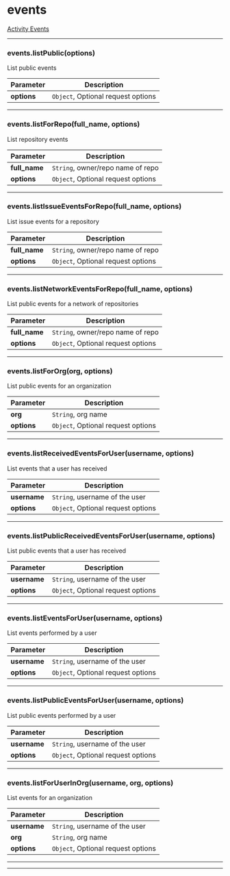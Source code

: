 # events

[Activity Events](https://developer.github.com/v3/activity/events/)



* * *

### events.listPublic(options) 

List public events

**Parameter**| **Description** |
--------------|---------------
**options** | `Object`, Optional request options|




---------------------------

### events.listForRepo(full_name, options) 

List repository events

**Parameter**| **Description** |
--------------|---------------
**full_name** | `String`, owner/repo name of repo|
**options** | `Object`, Optional request options|




---------------------------

### events.listIssueEventsForRepo(full_name, options) 

List issue events for a repository

**Parameter**| **Description** |
--------------|---------------
**full_name** | `String`, owner/repo name of repo|
**options** | `Object`, Optional request options|




---------------------------

### events.listNetworkEventsForRepo(full_name, options) 

List public events for a network of repositories

**Parameter**| **Description** |
--------------|---------------
**full_name** | `String`, owner/repo name of repo|
**options** | `Object`, Optional request options|




---------------------------

### events.listForOrg(org, options) 

List public events for an organization

**Parameter**| **Description** |
--------------|---------------
**org** | `String`, org name|
**options** | `Object`, Optional request options|




---------------------------

### events.listReceivedEventsForUser(username, options) 

List events that a user has received

**Parameter**| **Description** |
--------------|---------------
**username** | `String`, username of the user|
**options** | `Object`, Optional request options|




---------------------------

### events.listPublicReceivedEventsForUser(username, options) 

List public events that a user has received

**Parameter**| **Description** |
--------------|---------------
**username** | `String`, username of the user|
**options** | `Object`, Optional request options|




---------------------------

### events.listEventsForUser(username, options) 

List events performed by a user

**Parameter**| **Description** |
--------------|---------------
**username** | `String`, username of the user|
**options** | `Object`, Optional request options|




---------------------------

### events.listPublicEventsForUser(username, options) 

List public events performed by a user

**Parameter**| **Description** |
--------------|---------------
**username** | `String`, username of the user|
**options** | `Object`, Optional request options|




---------------------------

### events.listForUserInOrg(username, org, options) 

List events for an organization

**Parameter**| **Description** |
--------------|---------------
**username** | `String`, username of the user|
**org** | `String`, org name|
**options** | `Object`, Optional request options|




---------------------------


* * *










